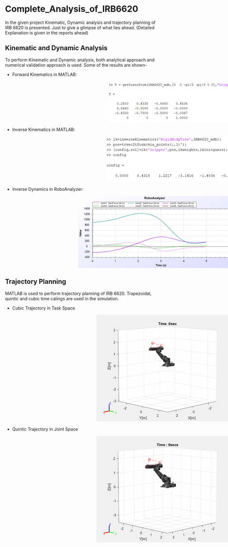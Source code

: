# Complete_Analysis_of_IRB6620

In the given project Kinematic, Dynamic analysis and trajectory planning of IRB 6620 is presented. Just to give a glimpse of what lies ahead. (Detailed Explanation is given in the reports ahead)

## Kinematic and Dynamic Analysis

To perform Kinematic and Dynamic analysis, both analytical approach and numerical validation approach is used. Some of the results are shown-

* Forward Kinematics in MATLAB:

<img src="Kinematic_Dynamic Analysis/Images/FK_MATLAB.png"  hspace=340>


* Inverse Kinematics in MATLAB:

<img src="Kinematic_Dynamic Analysis/Images/IK_MATLAB.png"  hspace=330>

* Inverse Dynamics in RoboAnalyzer:

<img src="Kinematic_Dynamic Analysis/Images/DK_RoboAnalyzer.png"  hspace=240>


## Trajectory Planning

MATLAB is used to perform trajectory planning of IRB 6620. Trapezoidal, quintic and cubic time calings are used in the simulation. 

* Cubic Trajectory in Task Space

<img src="Trajectory Planning/GIFs/cubic_task_space.gif"  width="450" height="350" hspace=300>

* Quintic Trajectory in Joint Space

<img src="Trajectory Planning/GIFs/quintic_joint_space.gif"  width="450" height="350" hspace=300>
